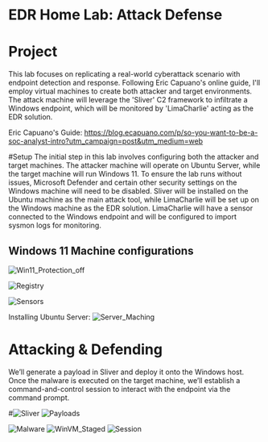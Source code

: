 # EDR Home Lab: Attack Defense

# Project
This lab focuses on replicating a real-world cyberattack scenario with endpoint detection and response. Following Eric Capuano's online guide, I'll employ virtual machines to create both attacker and target environments. The attack machine will leverage the 'Sliver' C2 framework to infiltrate a Windows endpoint, which will be monitored by 'LimaCharlie' acting as the EDR solution.

Eric Capuano's Guide: https://blog.ecapuano.com/p/so-you-want-to-be-a-soc-analyst-intro?utm_campaign=post&utm_medium=web

#Setup
The initial step in this lab involves configuring both the attacker and target machines. The attacker machine will operate on Ubuntu Server, while the target machine will run Windows 11. To ensure the lab runs without issues, Microsoft Defender and certain other security settings on the Windows machine will need to be disabled. Sliver will be installed on the Ubuntu machine as the main attack tool, while LimaCharlie will be set up on the Windows machine as the EDR solution. LimaCharlie will have a sensor connected to the Windows endpoint and will be configured to import sysmon logs for monitoring.

## Windows 11 Machine configurations
![Win11_Protection_off](https://github.com/user-attachments/assets/e822f4ee-a4fe-479e-9a3b-06f66463337e)

![Registry](https://github.com/user-attachments/assets/f344f1ca-e628-4111-9009-6dbddb5e2bf7)

![Sensors](https://github.com/user-attachments/assets/c0caeb25-40f3-4d80-98eb-41c629020f43)

Installing Ubuntu Server:
![Server_Maching](https://github.com/user-attachments/assets/0e4dba71-9438-4828-9e17-df0fe3d97f4d)

# Attacking & Defending
We’ll generate a payload in Sliver and deploy it onto the Windows host. 
Once the malware is executed on the target machine, we’ll establish a command-and-control session to interact with the endpoint via the command prompt.

#![Sliver](https://github.com/user-attachments/assets/e57b9ef5-da44-413c-b173-c09420416ac1)
![Payloads](https://github.com/user-attachments/assets/8c23d5f2-c17e-4f94-9f4f-aadcd566660e)

![Malware](https://github.com/user-attachments/assets/650f65ff-64b7-4826-9cdc-b2aeb85838bb)
![WinVM_Staged](https://github.com/user-attachments/assets/e6cf64a2-0c0a-4be0-b9f2-8342acc841cd)
![Session](https://github.com/user-attachments/assets/ed365d2e-c8f8-4fc5-9c51-dcd5bf18ae4f)
